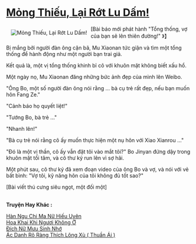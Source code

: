 <a href="https://truyentiki.com/mong-thieu-lai-rot-lu-dam.30779/" title="Mỏng Thiếu, Lại Rớt Lu Dấm!"><h1>Mỏng Thiếu, Lại Rớt Lu Dấm!</h1></a><div style="display:table"><img align="right" style="float: left; padding: 10px;" src="https://truyentiki.com/a/img/str/src/30779.jpg" alt="Mỏng Thiếu, Lại Rớt Lu Dấm!">[Bài báo mới phát hành "Tổng thống, vợ của bạn sẽ lên thiên đường!" 》】 <p></p> Bị mắng bởi người đàn ông cặn bã, Mu Xiaonan tức giận và tìm một tổng thống để hành động như một người bạn trai giả. <p></p> Kết quả là, một vị tổng thống khinh bỉ cô với khuôn mặt không biết xấu hổ. <p></p> Một ngày nọ, Mu Xiaonan đăng những bức ảnh đẹp của mình lên Weibo. <p></p> "Ông Bo, một số người đàn ông nói rằng ... bà cụ trẻ rất đẹp, nếu bạn muốn hôn Fang Ze." <p></p> "Cảnh báo họ quyết liệt!" <p></p> "Tướng Bo, bà trẻ ..." <p></p> "Nhanh lên!" <p></p> "Bà cụ trẻ nói rằng cô ấy muốn thực hiện một nụ hôn với Xiao Xianrou ..." <p></p> "Đó là một vị thần, cô ấy vẫn đặt tôi vào mắt tôi?" Bo Jinyan đứng dậy trong khuôn mặt tối tăm, và cô thư ký run lên vì sợ hãi. <p></p> Một phút sau, cô thư ký đã xem đoạn video của ông Bo và vợ, và nói với vẻ bất bình: "Vợ tôi, kỹ năng hôn của tôi không đủ tốt sao?" <p></p> [Bài viết thú cưng siêu ngọt, một đối một]</div><p><br><b>Truyện Hay Khác :</b></p><a href="https://truyentiki.com/han-ngu-chi-ma-nu-hieu-uyen.30778/" alt="Hàn Ngu Chi Ma Nữ Hiếu Uyên">Hàn Ngu Chi Ma Nữ Hiếu Uyên</a><br/><a href="https://www.wattpad.com/story/229528809-hoa-khai-khi-ngi-khng-" alt="Hoa Khai Khi Ngươi Không Ở">Hoa Khai Khi Ngươi Không Ở</a><br/><a href="https://github.com/nownovels/top500/tree/master/truyenhay/33912/" alt="Đích Nữ Mưu Sinh Nhớ">Đích Nữ Mưu Sinh Nhớ</a><br/><a href="https://github.com/nownovels/truyenhay/tree/master/truyenhay/30511/README.md" alt="Ác Danh Rõ Ràng Thích Lông Xù ( Thuần Ái )">Ác Danh Rõ Ràng Thích Lông Xù ( Thuần Ái )</a><br/>